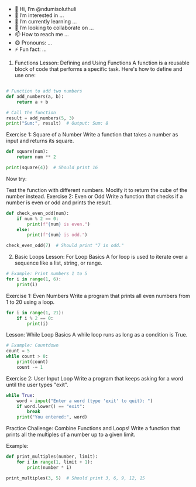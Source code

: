 - 👋 Hi, I’m @ndumisoluthuli
- 👀 I’m interested in ...
- 🌱 I’m currently learning ...
- 💞️ I’m looking to collaborate on ...
- 📫 How to reach me ...
- 😄 Pronouns: ...
- ⚡ Fun fact: ...

<!---
ndumisoluthuli/ndumisoluthuli is a ✨ special ✨ repository because its `README.md` (this file) appears on your GitHub profile.
You can click the Preview link to take a look at your changes.
--->


1. Functions
Lesson: Defining and Using Functions
A function is a reusable block of code that performs a specific task. Here's how to define and use one:

```python

# Function to add two numbers
def add_numbers(a, b):
    return a + b

# Call the function
result = add_numbers(5, 3)
print("Sum:", result)  # Output: Sum: 8
```

Exercise 1: Square of a Number
Write a function that takes a number as input and returns its square.

```python
def square(num):
    return num ** 2

print(square(4))  # Should print 16
```

Now try:

Test the function with different numbers.
Modify it to return the cube of the number instead.
Exercise 2: Even or Odd
Write a function that checks if a number is even or odd and prints the result.

```python
def check_even_odd(num):
    if num % 2 == 0:
        print(f"{num} is even.")
    else:
        print(f"{num} is odd.")

check_even_odd(7)  # Should print "7 is odd."
```

2. Basic Loops
Lesson: For Loop Basics
A for loop is used to iterate over a sequence like a list, string, or range.

```python
# Example: Print numbers 1 to 5
for i in range(1, 6):
    print(i)
```
Exercise 1: Even Numbers
Write a program that prints all even numbers from 1 to 20 using a loop.

```python
for i in range(1, 21):
    if i % 2 == 0:
        print(i)
```
Lesson: While Loop Basics
A while loop runs as long as a condition is True.

```python
# Example: Countdown
count = 5
while count > 0:
    print(count)
    count -= 1
```

Exercise 2: User Input Loop
Write a program that keeps asking for a word until the user types "exit".

```python
while True:
    word = input("Enter a word (type 'exit' to quit): ")
    if word.lower() == "exit":
        break
    print("You entered:", word)
```

Practice Challenge:
Combine Functions and Loops!
Write a function that prints all the multiples of a number up to a given limit.

Example:

```python
def print_multiples(number, limit):
    for i in range(1, limit + 1):
        print(number * i)

print_multiples(3, 5)  # Should print 3, 6, 9, 12, 15
```
